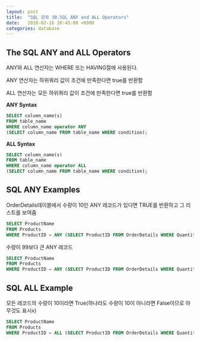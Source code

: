```yaml
---
layout: post
title:  "SQL 강좌 30.SQL ANY and ALL Operators"
date:   2018-02-16 10:45:00 +0900
categories: database
---
```


## The SQL ANY and ALL Operators

ANY와 ALL 연산자는 WHERE 또는 HAVING절에 사용된다.

ANY 연산자는 하위쿼리 값이 조건에 만족한다면 true를 반환함

ALL 연산자는 모든 하위쿼리 값이 조건에 만족한다면 true를 반환함

**ANY Syntax**

```sql
SELECT column_name(s)
FROM table_name
WHERE column_name operator ANY
(SELECT column_name FROM table_name WHERE condition);
```

**ALL Syntax**

```sql
SELECT column_name(s)
FROM table_name
WHERE column_name operator ALL
(SELECT column_name FROM table_name WHERE condition);
```

## SQL ANY Examples

OrderDetails테이블에서 수량이 10인 ANY 레코드가 있다면 TRUE를 반환하고 그 리스트를 보여줌

```sql
SELECT ProductName
FROM Products
WHERE ProductID = ANY (SELECT ProductID FROM OrderDetails WHERE Quantity = 10);
```

수량이 99보다 큰 ANY 레코드

```sql
SELECT ProductName
FROM Products
WHERE ProductID = ANY (SELECT ProductID FROM OrderDetails WHERE Quantity > 99);
```

## SQL ALL Example

모든 레코드의 수량이 10이라면 True(하나라도 수량이 10이 아니라면 False이므로 아무것도 표시x)

```sql
SELECT ProductName 
FROM Products
WHERE ProductID = ALL (SELECT ProductID FROM OrderDetails WHERE Quantity = 10);
```



